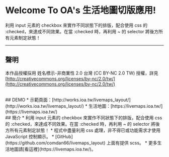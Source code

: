 # Welcome To OA's 生活地圖切版應用!
利用 input 元素的 checkbox 來實作不同狀態下的排版，配合使用 css 的 :checked，來達成不同效果。在當 :checked 時，再利用 ~ 的 selector 將後方所有元素制定狀態！

---
## 聲明
本作品授權採用 姓名標示-非商業性 2.0 台灣 (CC BY-NC 2.0 TW) 授權，詳見 [http://creativecommons.org/licenses/by-nc/2.0/tw/](http://creativecommons.org/licenses/by-nc/2.0/tw/)

<br/>
## DEMO
* 示範頁面：[http://works.ioa.tw/livemaps_layout/](http://works.ioa.tw/livemaps_layout/)
* 生活地圖：[https://livemaps.ioa.tw/](https://livemaps.ioa.tw/)

<br/>
## 簡介
* 利用 input 元素的 checkbox 來實作不同狀態下的排版，配合使用 css 的 :checked，來達成不同效果。在當 :checked 時，再利用 ~ 的 selector 將後方所有元素制定狀態！
* 程式中盡量利用 css 處理，非不得已或功能需求才使用 JavaScript 控制顯示。
* [GitHub](https://github.com/comdan66/livemaps_layout) 上面有提供 scss。
* 更多生活地圖請[看這裡](https://livemaps.ioa.tw/)。
